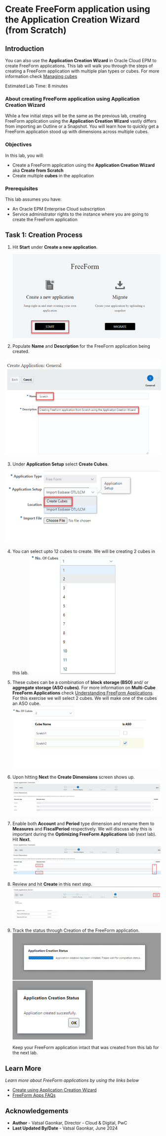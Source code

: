 # Create FreeForm application using the Application Creation Wizard (from Scratch)

## Introduction

You can also use the **Application Creation Wizard** in Oracle Cloud EPM to create FreeForm applications. This lab will walk you through the steps of creating a FreeForm application with multiple plan types or cubes. For more information check [Managing cubes](https://docs.oracle.com/en/cloud/saas/planning-budgeting-cloud/pfusa/plantype.html)

Estimated Lab Time: 8 minutes

### About creating FreeForm application using Application Creation Wizard
While a few initial steps will be the same as the previous lab, creating FreeForm application using the **Application Creation Wizard** vastly differs from importing an Outline or a Snapshot. You will learn how to quickly get a FreeForm application stood up with dimensions across multiple cubes.

### Objectives

In this lab, you will:
* Create a FreeForm application using the **Application Creation Wizard** aka **Create from Scratch**
* Create multiple **cubes** in the application

### Prerequisites

This lab assumes you have:
* An Oracle EPM Enterprise Cloud subscription
* Service administrator rights to the instance where you are going to create the FreeForm application


## Task 1: Creation Process

1. Hit **Start** under **Create a new application**.

	![Create a new FreeForm application](images/selectstartforscratch.png)

2. Populate **Name** and **Description** for the FreeForm application being created.

  ![Populate name and description](images/namedescription.png)

3. Under **Application Setup** select **Create Cubes**. 

  ![Setup cubes for FreeForm application](images/applicationsetup.png)

4. You can select upto 12 cubes to create. We will be creating 2 cubes in this lab.
  ![Select 2 cubes to create](images/upto12cubes.png) 

5. These cubes can be a combination of **block storage (BSO)** and/ or  **aggregate storage (ASO cubes)**. For more information on **Multi-Cube FreeForm Applications** check [Understanding FreeForm Applications](https://docs.oracle.com/en/cloud/saas/planning-budgeting-cloud/pfusa/understanding_freeform_apps.html). For this exercise we will select 2 cubes. We will make one of the cubes an ASO cube.
  ![Name the 2 cubes](images/numberofcubes.png)

6. Upon hitting **Next** the **Create Dimensions** screen shows up.
  ![Creating dimensions page](images/createdimensionff.png)

7. Enable both **Account** and **Period** type dimension and rename them to **Measures** and **FiscalPeriod** respectively. We will discuss why this is important during the **Optimizing FreeForm Applications** lab (next lab). Hit **Next**.
  ![Rename to Measures and FiscalPeriod](images/accountfiscalperiod.png)

8. Review and hit **Create** in this next step. 
  ![Create application](images/createffscratch.png)

9. Track the status through Creation of the FreeForm application. 
  ![Application creation status](images/ffscratchcreationstatus.png)
  ![Application created](images/ffscratchcreated.png)
  
   Keep your FreeForm application intact that was created from this lab for the next lab. 

## Learn More

*Learn more about FreeForm applications by using the links below*

* [Create using Application Creation Wizard](https://docs.oracle.com/en/cloud/saas/planning-budgeting-cloud/pfusa/creating_a_freeform_app_using_the_application_creation_wizard.html)
* [FreeForm Apps FAQs](https://docs.oracle.com/en/cloud/saas/planning-budgeting-cloud/pfusa/freeform_apps_faq.html)

## Acknowledgements
* **Author** - Vatsal Gaonkar, Director - Cloud & Digital, PwC
* **Last Updated By/Date** - Vatsal Gaonkar, June 2024